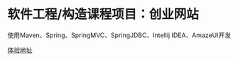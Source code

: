 #  软件工程/构造课程项目：创业网站

使用Maven、Spring、SpringMVC、SpringJDBC、Intellij IDEA、AmazeUI开发

[体验地址](http://115.159.145.155/myecompany)